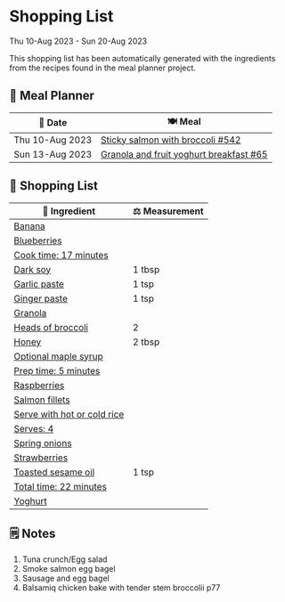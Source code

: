 # Shopping List

Thu 10-Aug 2023 - Sun 20-Aug 2023

This shopping list has been automatically generated with the ingredients from the recipes found in the meal planner project.

## 📅 Meal Planner

|📅 Date| 🍽️ Meal|
|----|----|
|Thu 10-Aug 2023|[Sticky salmon with broccoli #542](https://github.com/jcallaghan/The-Cookbook/issues/542)|
|Sun 13-Aug 2023|[Granola and fruit yoghurt breakfast #65](https://github.com/jcallaghan/The-Cookbook/issues/65)|

## 🛒 Shopping List

| 🍌 Ingredient| ⚖️ Measurement|
|----------|-----------|
|[Banana](https://www.sainsburys.co.uk/gol-ui/SearchResults/Banana)||
|[Blueberries](https://www.sainsburys.co.uk/gol-ui/SearchResults/Blueberries)||
|[Cook time: 17 minutes](https://www.sainsburys.co.uk/gol-ui/SearchResults/Cook%20time:%2017%20minutes)||
|[Dark soy](https://www.sainsburys.co.uk/gol-ui/SearchResults/Dark%20soy)|1 tbsp|
|[Garlic paste](https://www.sainsburys.co.uk/gol-ui/SearchResults/Garlic%20paste)|1 tsp|
|[Ginger paste](https://www.sainsburys.co.uk/gol-ui/SearchResults/Ginger%20paste)|1 tsp|
|[Granola](https://www.sainsburys.co.uk/gol-ui/SearchResults/Granola)||
|[Heads of broccoli](https://www.sainsburys.co.uk/gol-ui/SearchResults/Heads%20of%20broccoli)|2|
|[Honey](https://www.sainsburys.co.uk/gol-ui/SearchResults/Honey)|2 tbsp|
|[Optional maple syrup](https://www.sainsburys.co.uk/gol-ui/SearchResults/Optional%20maple%20syrup)||
|[Prep time: 5 minutes](https://www.sainsburys.co.uk/gol-ui/SearchResults/Prep%20time:%205%20minutes)||
|[Raspberries](https://www.sainsburys.co.uk/gol-ui/SearchResults/Raspberries)||
|[Salmon fillets](https://www.sainsburys.co.uk/gol-ui/SearchResults/Salmon%20fillets)||
|[Serve with hot or cold rice](https://www.sainsburys.co.uk/gol-ui/SearchResults/Serve%20with%20hot%20or%20cold%20rice)||
|[Serves: 4](https://www.sainsburys.co.uk/gol-ui/SearchResults/Serves:%204)||
|[Spring onions](https://www.sainsburys.co.uk/gol-ui/SearchResults/Spring%20onions)||
|[Strawberries](https://www.sainsburys.co.uk/gol-ui/SearchResults/Strawberries)||
|[Toasted sesame oil](https://www.sainsburys.co.uk/gol-ui/SearchResults/Toasted%20sesame%20oil)|1 tsp|
|[Total time: 22 minutes](https://www.sainsburys.co.uk/gol-ui/SearchResults/Total%20time:%2022%20minutes)||
|[Yoghurt](https://www.sainsburys.co.uk/gol-ui/SearchResults/Yoghurt)||

## 🗒️ Notes

1. Tuna crunch/Egg salad
1. Smoke salmon egg bagel
1. Sausage and egg bagel
1. Balsamiq chicken bake with tender stem broccolii p77
